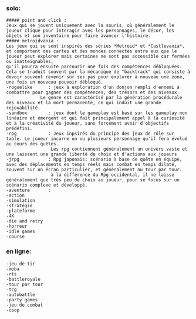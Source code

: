 ### solo:

    ##### point and click : 
    Jeux qui se jouent uniquement avec la souris, où généralement le joueur clique pour interagir avec les personnages, le décor, les objets et son inventaire pour faire avancer l'histoire.
    ##### metroidvania : 
    Les jeux qui se sont inspirés des séries *Metroid* et *Castlevania*,
    et comportent des cartes et des mondes connectés entre eux que le joueur peut explorer mais certaines ne sont pas accessible car fermées ou inatteignables,
    qu'il pourra ensuite parcourir une fois des compétences débloquées.
    Cela se traduit souvent par la mécanique de "backtrack" qui consiste à devoir souvent revenir sur ses pas pour explorer à nouveau une zone, une fois un nouveau pouvoir débloqué.
    -roguelike      : jeux à exploration d'un donjon rempli d'ennemi à combattre pour gagner des compétences, des trésors et des niveaux.
                 Le genre est caractérisé par la génération procédurale des niveaux et la mort permanente, ce qui induit une grande rejouabilité.
    -sandbox        : jeux dont le gameplay est basé sur les gameplay non linéaire et émergent et qui fait principalement appel à la curiosité et à la créativité du joueur, sans forcément avoir d'objectifs prédéfini.
    -rpg            : Jeux inpsirés du principe des jeux de rôle sur table. Le joueur incarne un ou plusieurs personnage qu'il fera évolué au cours des quêtes.
                     Les rpg contiennent généralement un univers vaste et une laissent une grande liberté de choix et d'actions aux joueurs
    -jrpg           : Rpg japonais: scénario à base de quête en équipe, avec des déplacements en temps réels mais combat en temps dilaté, souvent sur un écran particulier, et généralement au tour par tour.
                     à la différence du Rpg occidental, il ne laisse généralement que très peu de choix au joueur, pour se focus sur un scénario complexe et développé.
    -aventure       : 
    -action
    -simulation
    -stratégie
    -plateforme
    -4X
    -die and retry
    -horreur
    -idle games
    -course

### en ligne:

    -jeu de tir
    -moba
    -rts
    -battleroyale
    -tour par tour
    -tcg
    -autobattle
    -party games
    -jeu de combat
    -coop

